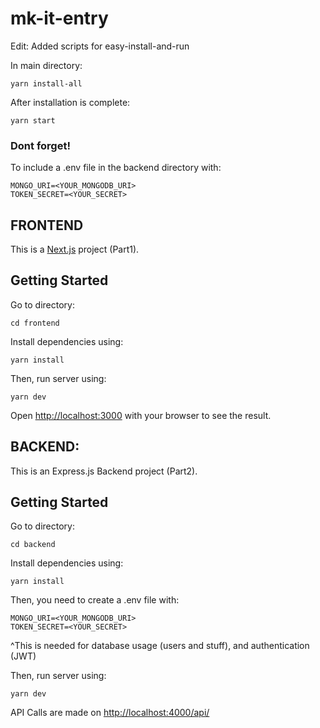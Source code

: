 ﻿# mk-it-entry

Edit: Added scripts for easy-install-and-run

In main directory:
```
yarn install-all
```
After installation is complete:
```
yarn start
```

### Dont forget!
To include a .env file in the backend directory with:

```
MONGO_URI=<YOUR_MONGODB_URI>
TOKEN_SECRET=<YOUR_SECRET>
```

## FRONTEND

This is a [Next.js](https://nextjs.org/) project (Part1).

## Getting Started

Go to directory:
```
cd frontend
```

Install dependencies using:

```
yarn install
```


Then, run server using:
```
yarn dev
```

Open [http://localhost:3000](http://localhost:3000) with your browser to see the result.



## BACKEND:
 
This is an Express.js Backend project (Part2).

## Getting Started

Go to directory:
```
cd backend
```

Install dependencies using:

```
yarn install
```

Then, you need to create a .env file with:
```
MONGO_URI=<YOUR_MONGODB_URI>
TOKEN_SECRET=<YOUR_SECRET>
```

^This is needed for database usage (users and stuff), and authentication (JWT)

Then, run server using:
```
yarn dev
```

API Calls are made on [http://localhost:4000/api/](http://localhost:4000/api/)

